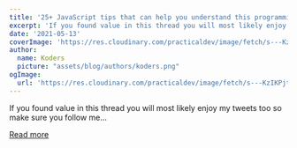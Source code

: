 ```yaml
---
title: '25+ JavaScript tips that can help you understand this programming language better'
excerpt: 'If you found value in this thread you will most likely enjoy my tweets too so make sure you follow me...'
date: '2021-05-13'
coverImage: 'https://res.cloudinary.com/practicaldev/image/fetch/s---KzIKPjt--/c_imagga_scale,f_auto,fl_progressive,h_420,q_auto,w_1000/https://dev-to-uploads.s3.amazonaws.com/uploads/articles/z1atde0zpb38yer0r79s.png'
author:
  name: Koders
  picture: "assets/blog/authors/koders.png"
ogImage:
  url: 'https://res.cloudinary.com/practicaldev/image/fetch/s---KzIKPjt--/c_imagga_scale,f_auto,fl_progressive,h_420,q_auto,w_1000/https://dev-to-uploads.s3.amazonaws.com/uploads/articles/z1atde0zpb38yer0r79s.png'
---
```


If you found value in this thread you will most likely enjoy my tweets too so make sure you follow me...

[Read more](https://dev.to/pascavld/25-javascript-tips-that-can-help-you-understand-this-programming-language-better-jeg)
